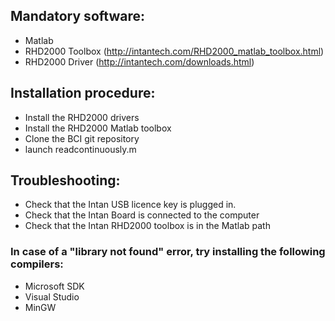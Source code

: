 ## Mandatory software:

* Matlab
* RHD2000 Toolbox (http://intantech.com/RHD2000_matlab_toolbox.html)
* RHD2000 Driver (http://intantech.com/downloads.html)

## Installation procedure:

* Install the RHD2000 drivers
* Install the RHD2000 Matlab toolbox
* Clone the BCI git repository
* launch readcontinuously.m

## Troubleshooting:

* Check that the Intan USB licence key is plugged in.
* Check that the Intan Board is connected to the computer
* Check that the Intan RHD2000 toolbox is in the Matlab path

### In case of a "library not found" error, try installing the following compilers:

* Microsoft SDK
* Visual Studio
* MinGW
